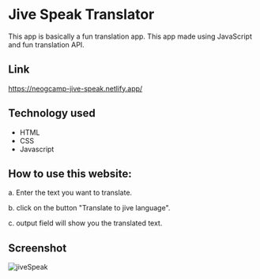 
# Jive Speak Translator

This app is basically a fun translation app. This app made using JavaScript and fun translation API.

## Link
https://neogcamp-jive-speak.netlify.app/

## Technology used

* HTML
* CSS
* Javascript

## How to use this website:

a. Enter the text you want to translate.

b. click on the button "Translate to jive language".

c. output field will show you the translated text.

## Screenshot
![jiveSpeak](https://user-images.githubusercontent.com/111738881/206111895-aaf624c5-e67e-4ae8-b969-986234507fbe.PNG)
